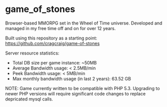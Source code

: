 # game_of_stones

 Browser-based MMORPG set in the Wheel of Time universe. Developed and managed in my free time off and on for over 12 years.
 
 Built using this repository as a starting point:
https://github.com/cragcraig/game-of-stones

Server resource statistics:
- Total DB size per game instance: ~50MB
- Average Bandwidth usage: < 2.5MB/min
- Peek Bandwidth usage: < 5MB/min
- Max monthly bandwidth usage (in last 2 years): 63.52 GB 

NOTE: Game currently written to be compatible with PHP 5.3. Upgrading to newer PHP versions will require significant code changes to replace depricated mysql calls.
